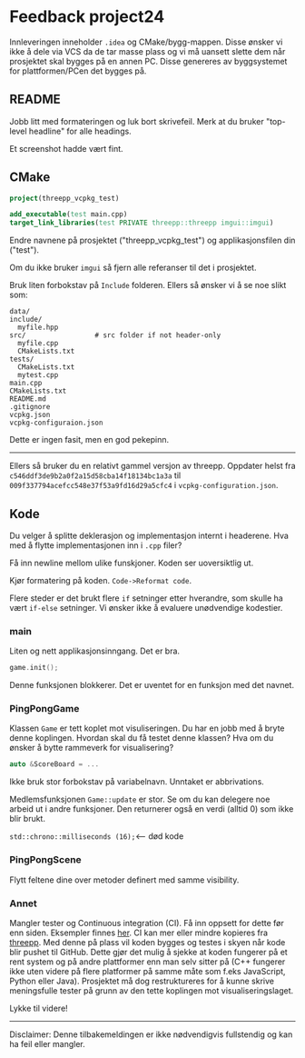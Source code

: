 # Feedback project24

Innleveringen inneholder `.idea` og CMake/bygg-mappen. 
Disse ønsker vi ikke å dele via VCS da de tar masse plass og vi må uansett slette dem når prosjektet skal bygges på en annen PC. Disse genereres av byggsystemet for plattformen/PCen det bygges på. 

## README

Jobb litt med formateringen og luk bort skrivefeil. 
Merk at du bruker "top-level headline" for alle headings.

Et screenshot hadde vært fint.

## CMake

```cmake
project(threepp_vcpkg_test)

add_executable(test main.cpp)
target_link_libraries(test PRIVATE threepp::threepp imgui::imgui)
```
Endre navnene på prosjektet ("threepp_vcpkg_test") og applikasjonsfilen din ("test").

Om du ikke bruker `imgui` så fjern alle referanser til det i prosjektet.

Bruk liten forbokstav på `Include` folderen. Ellers så ønsker vi å se noe slikt som:

```
data/
include/
  myfile.hpp
src/                 # src folder if not header-only
  myfile.cpp
  CMakeLists.txt
tests/
  CMakeLists.txt
  mytest.cpp
main.cpp       
CMakeLists.txt
README.md
.gitignore
vcpkg.json
vcpkg-configuraion.json
```

Dette er ingen fasit, men en god pekepinn.

---

Ellers så bruker du en relativt gammel versjon av threepp. Oppdater helst fra
`c546ddf3de9b2a0f2a15d58cba14f18134bc1a3a` til `009f337794acefcc548e37f53a9fd16d29a5cfc4` i `vcpkg-configuration.json`.


## Kode

Du velger å splitte deklerasjon og implementasjon internt i headerene. 
Hva med å flytte implementasjonen inn i `.cpp` filer?

Få inn newline mellom ulike funskjoner. Koden ser uoversiktlig ut.

Kjør formatering på koden. `Code->Reformat code`.

Flere steder er det brukt flere `if` setninger etter hverandre, som skulle ha vært `if-else` setninger. 
Vi ønsker ikke å evaluere unødvendige kodestier.

### main

Liten og nett applikasjonsinngang. Det er bra.

```cpp
game.init();
```

Denne funksjonen blokkerer. Det er uventet for en funksjon med det navnet.


### PingPongGame

Klassen `Game` er tett koplet mot visuliseringen. Du har en jobb med å bryte denne koplingen.
Hvordan skal du få testet denne klassen? Hva om du ønsker å bytte rammeverk for visualisering? 

```cpp
auto &ScoreBoard = ...
```
Ikke bruk stor forbokstav på variabelnavn. Unntaket er abbrivations.

Medlemsfunksjonen `Game::update` er stor. Se om du kan delegere noe arbeid ut i andre funksjoner.
Den returnerer også en verdi (alltid 0) som ikke blir brukt.

`std::chrono::milliseconds (16);`<-- død kode


### PingPongScene

Flytt feltene dine over metoder definert med samme visibility.


### Annet

Mangler tester og Continuous integration (CI). Få inn oppsett for dette før enn siden.
Eksempler finnes [her](https://github.com/AIS1002-OOP-V23). CI kan mer eller mindre kopieres fra
[threepp](https://github.com/markaren/threepp/blob/master/.github/workflows/config.yml).
Med denne på plass vil koden bygges og testes i skyen når kode blir pushet til GitHub. Dette gjør det mulig å sjekke
at koden fungerer på et rent system og på andre plattformer enn man selv sitter på (C++ fungerer ikke uten videre på
flere platformer på samme måte som f.eks JavaScript, Python eller Java).
Prosjektet må dog restruktureres for å kunne skrive meningsfulle tester på grunn av den tette koplingen mot visualiseringslaget.

Lykke til videre!

---

Disclaimer: Denne tilbakemeldingen er ikke nødvendigvis fullstendig og kan ha feil eller mangler.
